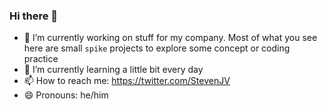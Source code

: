 ### Hi there 👋
- 🔭 I’m currently working on stuff for my company. Most of what you see here are small `spike` projects to explore some concept or coding practice
- 🌱 I’m currently learning a little bit every day
- 📫 How to reach me: https://twitter.com/StevenJV
- 😄 Pronouns: he/him


